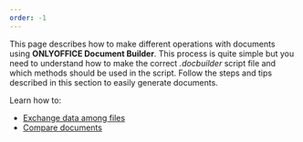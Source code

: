 ```yaml
---
order: -1
---
```


This page describes how to make different operations with documents using **ONLYOFFICE Document Builder**. This process is quite simple but you need to understand how to make the correct *.docbuilder* script file and which methods should be used in the script. Follow the steps and tips described in this section to easily generate documents.

Learn how to:

* [Exchange data among files](/docbuilder/howitworks/globalvariable)
* [Compare documents](/docbuilder/howitworks/comparedocuments)
